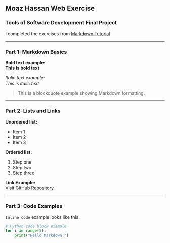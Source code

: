 
## Moaz Hassan Web Exercise

### Tools of Software Development Final Project

I completed the exercises from [Markdown Tutorial](https://www.markdowntutorial.com/)

---

### Part 1: Markdown Basics

**Bold text example:**  
**This is bold text**

*Italic text example:*  
*This is italic text*

> This is a blockquote example showing Markdown formatting.

---

### Part 2: Lists and Links

**Unordered list:**
- Item 1  
- Item 2  
- Item 3  

**Ordered list:**
1. Step one  
2. Step two  
3. Step three  

**Link Example:**  
[Visit GitHub Repository](https://github.com/Moaz533/Web-exercise)

---

### Part 3: Code Examples

`Inline code` example looks like this.  

```python
# Python code block example
for i in range(5):
    print("Hello Markdown!")
